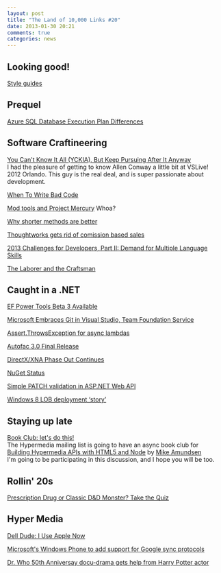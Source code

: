 ```yaml
---
layout: post
title: "The Land of 10,000 Links #20"
date: 2013-01-30 20:21
comments: true
categories: news
---
```

## Looking good!
[Style guides](http://susanjeanrobertson.com/code/style-guides/)

## Prequel
[Azure SQL Database Execution Plan Differences](http://www.scarydba.com/2013/01/30/azure-sql-database-execution-plan-differences/)

## Software Craftineering
[You Can't Know It All \(YCKIA\), But Keep Pursuing After It Anyway](http://allen-conway-dotnet.blogspot.com/2013/01/you-cant-know-it-all-yckia-but-keep.html)  
I had the pleasure of getting to know Allen Conway a little bit at VSLive! 2012 Orlando. This guy is the real deal, and is super passionate about development.

[When To Write Bad Code](http://www.brandonsavage.net/when-to-write-bad-code/?utm_source=rss&utm_medium=rss&utm_campaign=when-to-write-bad-code)

[Mod tools and Project Mercury](https://www.youtube.com/watch?v=kuGdQqUhKD4)
Whoa?

[Why shorter methods are better](http://silkandspinach.net/2013/01/30/why-shorter-methods-are-better/)

[Thoughtworks gets rid of comission based sales](http://www.thoughtworks-studios.com/blog/challenger-sales-customer-value-and-not-dollar-value)

[2013 Challenges for Developers, Part II: Demand for Multiple Language Skills](http://adtmag.com/blogs/watersworks/2013/01/multiple-language-skills.aspx)

[The Laborer and the Craftsman](http://blog.8thlight.com/uncle-bob/2013/01/30/The-Craftsman-And-The-Laborer.html)

## Caught in a .NET
[EF Power Tools Beta 3 Available](http://blogs.msdn.com/b/adonet/archive/2013/01/30/ef-power-tools-beta-3-available.aspx)

[Microsoft Embraces Git in Visual Studio, Team Foundation Service](http://visualstudiomagazine.com/articles/2013/01/30/microsoft-embraces-git-in-visual-studio.aspx)

[Assert.ThrowsException for async lambdas](http://www.srtsolutions.com/assert-throwsexception-for-async-lambdas)

[Autofac 3.0 Final Release](http://alexmg.com/post/2013/01/30/Autofac-30-Final-Release.aspx)

[DirectX/XNA Phase Out Continues](http://ventspace.wordpress.com/2013/01/30/directxxna-phase-out-continues/)  

[NuGet Status](http://nugetstatus.com/)

[Simple PATCH validation in ASP.NET Web API](http://ben.onfabrik.com/posts/simple-patch-validation-in-aspnet-web-api)

[Windows 8 LOB deployment ‘story’](http://www.lhotka.net/weblog/Windows8LOBDeploymentLsquostoryrsquo.aspx)

## Staying up late
[Book Club: let's do this!](http://librelist.com/browser//hypermedia/2013/1/30/book-club-let-s-do-this/)  
The Hypermedia mailing list is going to have an async book club for [Building Hypermedia APIs with HTML5 and Node](http://www.amazon.com/Building-Hypermedia-APIs-HTML5-Node/dp/1449306578/ref=sr_1_1?ie=UTF8&qid=1359596013&sr=8-1&keywords=building+hypermedia+apis+with+html5+and+node) by [Mike Amundsen](https://twitter.com/mamund)  
I'm going to be participating in this discussion, and I hope you will be too.

## Rollin' 20s
[Prescription Drug or Classic D&D Monster? Take the Quiz](http://www.wired.com/geekdad/2013/01/drug-or-dd-monster/)

## Hyper Media
[Dell Dude: I Use Apple Now](http://www.loopinsight.com/2013/01/30/dell-dude-i-use-apple-now/?utm_source=loopinsight.com&utm_medium=referral&utm_campaign=wordtwit)

[Microsoft's Windows Phone to add support for Google sync protocols](http://www.zdnet.com/microsofts-windows-phone-to-add-support-for-google-sync-protocols-7000010575/)

[Dr. Who 50th Anniversay docu-drama gets help from Harry Potter actor](http://majorspoilers.com/2013/01/30/television-hartnell-docu-drama/?utm_source=twitterfeed&utm_medium=twitter)
